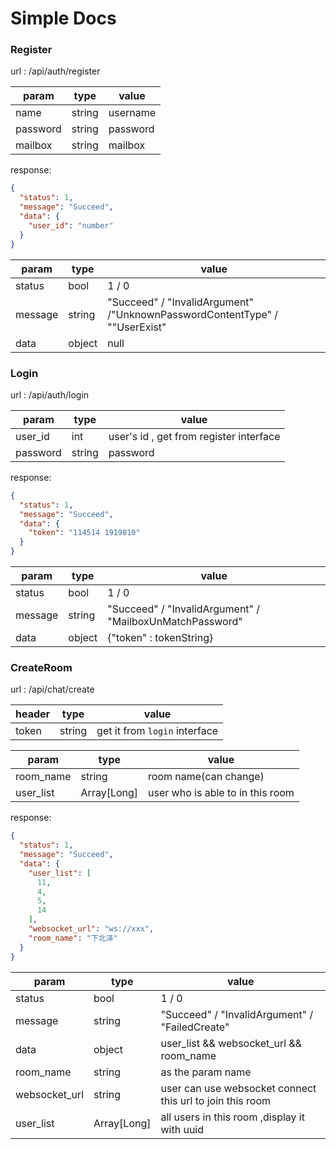 # Simple Docs

### Register

url : /api/auth/register

|param|type|value|
|-----|----|----|
|name|string|username|
|password|string|password|
|mailbox|string|mailbox|

response:

```json
{
  "status": 1,
  "message": "Succeed",
  "data": {
    "user_id": "number"
  }
}
```

|param|type|value|
|-----|----|-----|
|status|bool|1 / 0|
|message|string|"Succeed" / "InvalidArgument" /"UnknownPasswordContentType" / ""UserExist"|
|data| object| null|

### Login

url : /api/auth/login

|param|type|value|
|-----|----|-----|
|user_id|int| user's id , get from register interface |
|password|string|password|

response:

```json
{
  "status": 1,
  "message": "Succeed",
  "data": {
    "token": "114514 1919810"
  }
}
```

|param|type|value|
|-----|----|-----|
|status|bool|1 / 0|
|message|string|"Succeed" / "InvalidArgument" / "MailboxUnMatchPassword"|
|data| object| {"token" : tokenString}|

### CreateRoom

url : /api/chat/create

|header|type|value|
|-----|----|-----|
|token|string|get it from `login` interface |

|param|type|value|
|-----|----|-----|
|room_name|string|room name(can change)|
|user_list|Array[Long]|user who is able to in this room|

response:

```json
{
  "status": 1,
  "message": "Succeed",
  "data": {
    "user_list": [
      11,
      4,
      5,
      14
    ],
    "websocket_url": "ws://xxx",
    "room_name": "下北泽"
  }
}
```

|param|type|value|
|-----|----|-----|
|status|bool|1 / 0|
|message|string|"Succeed" / "InvalidArgument" / "FailedCreate"|
|data| object|user_list && websocket_url && room_name |
|room_name| string| as the param name|
|websocket_url|string|user can use websocket connect this url to join this room|
|user_list|Array[Long]|all users in this room ,display it with uuid|
